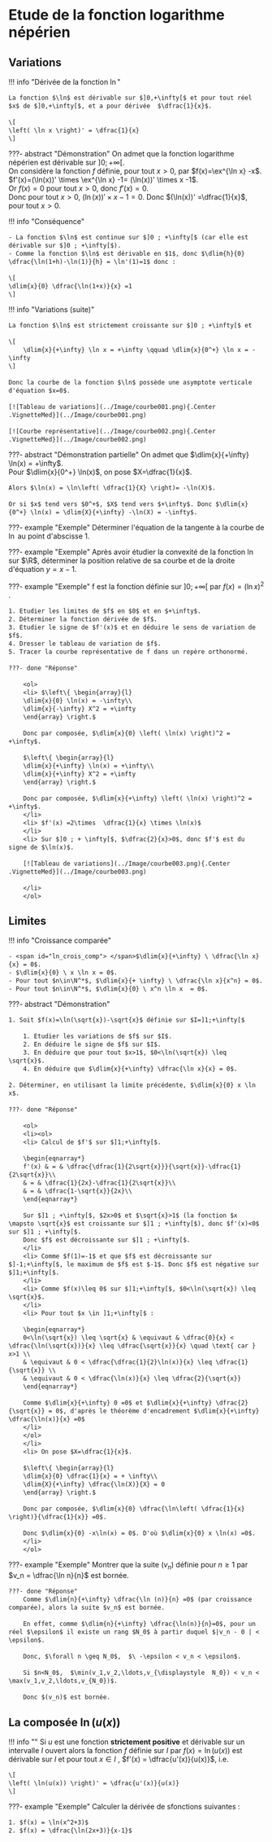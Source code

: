 # Etude de la fonction logarithme népérien

## Variations

!!! info "Dérivée de la fonction $\ln$"

	La fonction $\ln$ est dérivable sur $]0,+\infty[$ et pour tout réel $x$ de $]0,+\infty[$, et a pour dérivée  $\dfrac{1}{x}$.

	\[
	\left( \ln x \right)' = \dfrac{1}{x}
	\]


???- abstract "Démonstration"
	On admet que la fonction logarithme népérien est dérivable sur $]0 ; +\infty[$.  
	On considère la fonction $f$ définie, pour tout $x>0$, par $f(x)=\ex^{\ln x} -x$.  
	$f'(x)=(\ln(x))' \times \ex^{\ln x} -1= (\ln(x))' \times x -1$.  
	Or $f(x)=0$ pour tout $x>0$, donc $f'(x)=0$.  
	Donc pour tout $x>0$, $(\ln(x))' \times x -1=0$. Donc $(\ln(x))' =\dfrac{1}{x}$, pour tout $x>0$.

!!! info "Conséquence"
	
	- La fonction $\ln$ est continue sur $]0 ; +\infty[$ (car elle est dérivable sur $]0 ; +\infty[$).
	- Comme la fonction $\ln$ est dérivable en $1$, donc $\dlim{h}{0} \dfrac{\ln(1+h)-\ln(1)}{h} = \ln'(1)=1$ donc :
	
	\[
	\dlim{x}{0} \dfrac{\ln(1+x)}{x} =1
	\]

!!! info "Variations (suite)"

	La fonction $\ln$ est strictement croissante sur $]0 ; +\infty[$ et 
	
	\[
		\dlim{x}{+\infty} \ln x = +\infty \qquad \dlim{x}{0^+} \ln x = -\infty
	\]

	Donc la courbe de la fonction $\ln$ possède une asymptote verticale d'équation $x=0$.

	[![Tableau de variations](../Image/courbe001.png){.Center .VignetteMed}](../Image/courbe001.png)

	[![Courbe représentative](../Image/courbe002.png){.Center .VignetteMed}](../Image/courbe002.png)


???- abstract "Démonstration partielle"
	On admet que $\dlim{x}{+\infty} \ln(x) = +\infty$.  
	Pour $\dlim{x}{0^+} \ln(x)$, on pose $X=\dfrac{1}{x}$.

	Alors $\ln(x) = \ln\left( \dfrac{1}{X} \right)= -\ln(X)$.
	
	Or si $x$ tend vers $0^+$, $X$ tend vers $+\infty$. Donc $\dlim{x}{0^+} \ln(x) = \dlim{X}{+\infty} -\ln(X) = -\infty$.

???- example "Exemple"
	Déterminer l'équation de la tangente à la courbe de $\ln$ au point d'abscisse 1.

???- example "Exemple"
	Après avoir étudier la convexité de la fonction $\ln$ sur $\R$, déterminer la position relative de sa courbe et de la droite d'équation $y=x-1$.

???- example "Exemple"
	f est la fonction définie sur $]0; +\infty[$ par $f(x) = (\ln x)^2$ .

	1. Etudier les limites de $f$ en $0$ et en $+\infty$.
	2. Déterminer la fonction dérivée de $f$. 
	3. Etudier le signe de $f'(x)$ et en déduire le sens de variation de $f$. 
	4. Dresser le tableau de variation de $f$. 
	5. Tracer la courbe représentative de f dans un repère orthonormé. 

	???- done "Réponse"

		<ol>
		<li> $\left\{ \begin{array}{l}
		\dlim{x}{0} \ln(x) = -\infty\\
		\dlim{x}{-\infty} X^2 = +\infty
		\end{array} \right.$

		Donc par composée, $\dlim{x}{0} \left( \ln(x) \right)^2 = +\infty$.

		$\left\{ \begin{array}{l}
		\dlim{x}{+\infty} \ln(x) = +\infty\\
		\dlim{x}{+\infty} X^2 = +\infty
		\end{array} \right.$
	
		Donc par composée, $\dlim{x}{+\infty} \left( \ln(x) \right)^2 = +\infty$.
		</li>
		<li> $f'(x) =2\times  \dfrac{1}{x} \times \ln(x)$
		</li>
		<li> Sur $]0 ; + \infty[$, $\dfrac{2}{x}>0$, donc $f'$ est du signe de $\ln(x)$.

		[![Tableau de variations](../Image/courbe003.png){.Center .VignetteMed}](../Image/courbe003.png)

		</li>
		</ol>

## Limites

!!! info "Croissance comparée"

	- <span id="ln_crois_comp"> </span>$\dlim{x}{+\infty} \ \dfrac{\ln x}{x} = 0$.
	- $\dlim{x}{0} \ x \ln x = 0$.
	- Pour tout $n\in\N^*$, $\dlim{x}{+ \infty} \ \dfrac{\ln x}{x^n} = 0$.
	- Pour tout $n\in\N^*$, $\dlim{x}{0} \ x^n \ln x  = 0$.

???- abstract "Démonstration"

	1. Soit $f(x)=\ln(\sqrt{x})-\sqrt{x}$ définie sur $I=]1;+\infty[$

		1. Etudier les variations de $f$ sur $I$.
		2. En déduire le signe de $f$ sur $I$.
		3. En déduire que pour tout $x>1$, $0<\ln(\sqrt{x}) \leq \sqrt{x}$.
		4. En déduire que $\dlim{x}{+\infty} \dfrac{\ln x}{x} = 0$.

	2. Déterminer, en utilisant la limite précédente, $\dlim{x}{0} x \ln x$.

	???- done "Réponse"

		<ol>
		<li><ol>
		<li> Calcul de $f'$ sur $]1;+\infty[$.  

		\begin{eqnarray*}
		f'(x) & = & \dfrac{\dfrac{1}{2\sqrt{x}}}{\sqrt{x}}-\dfrac{1}{2\sqrt{x}}\\
		& = & \dfrac{1}{2x}-\dfrac{1}{2\sqrt{x}}\\
		& = & \dfrac{1-\sqrt{x}}{2x}\\
		\end{eqnarray*}  
		
		Sur $]1 ; +\infty[$, $2x>0$ et $\sqrt{x}>1$ (la fonction $x \mapsto \sqrt{x}$ est croissante sur $]1 ; +\infty[$), donc $f'(x)<0$ sur $]1 ; +\infty[$.  
		Donc $f$ est décroissante sur $]1 ; +\infty[$.  
		</li>
		<li> Comme $f(1)=-1$ et que $f$ est décroissante sur $]-1;+\infty[$, le maximum de $f$ est $-1$. Donc $f$ est négative sur  $]1;+\infty[$.
		</li>
		<li> Comme $f(x)\leq 0$ sur $]1;+\infty[$, $0<\ln(\sqrt{x}) \leq \sqrt{x}$.
		</li>
		<li> Pour tout $x \in ]1;+\infty[$ :
		
		\begin{eqnarray*}
		0<\ln(\sqrt{x}) \leq \sqrt{x} & \equivaut & \dfrac{0}{x} < \dfrac{\ln(\sqrt{x})}{x} \leq \dfrac{\sqrt{x}}{x} \quad \text{ car } x>1 \\
		& \equivaut & 0 < \dfrac{\dfrac{1}{2}\ln(x)}{x} \leq \dfrac{1}{\sqrt{x}} \\
		& \equivaut & 0 < \dfrac{\ln(x)}{x} \leq \dfrac{2}{\sqrt{x}}
		\end{eqnarray*}

		Comme $\dlim{x}{+\infty} 0 =0$ et $\dlim{x}{+\infty} \dfrac{2}{\sqrt{x}} = 0$, d'après le théorème d'encadrement $\dlim{x}{+\infty} \dfrac{\ln(x)}{x} =0$
		</li>
		</ol>
		</li>
		<li> On pose $X=\dfrac{1}{x}$.

		$\left\{ \begin{array}{l}
		\dlim{x}{0} \dfrac{1}{x} = + \infty\\
		\dlim{X}{+\infty} \dfrac{\ln(X)}{X} = 0
		\end{array} \right.$

		Donc par composée, $\dlim{x}{0} \dfrac{\ln\left( \dfrac{1}{x} \right)}{\dfrac{1}{x}} =0$.
		
		Donc $\dlim{x}{0} -x\ln(x) = 0$. D'où $\dlim{x}{0} x \ln(x) =0$.
		</li>
		</ol>


???- example "Exemple"
	Montrer que  la suite $(v_n)$ définie pour $n\geq 1$ par  $v_n = \dfrac{\ln n}{n}$   est bornée.
	
	???- done "Réponse"
		Comme $\dlim{n}{+\infty} \dfrac{\ln (n)}{n} =0$ (par croissance comparée), alors la suite $v_n$ est bornée.
		
		En effet, comme $\dlim{n}{+\infty} \dfrac{\ln(n)}{n}=0$, pour un réel $\epsilon$ il existe un rang $N_0$ à partir duquel $|v_n - 0 | < \epsilon$.
		
		Donc, $\forall n \geq N_0$,  $\ -\epsilon < v_n < \epsilon$.

		Si $n<N_0$,  $\min(v_1,v_2,\ldots,v_{\displaystyle  N_0}) < v_n < \max(v_1,v_2,\ldots,v_{N_0})$.

		Donc $(v_n)$ est bornée.

## La composée $\ln(u(x))$

!!! info ""
	Si $u$ est une fonction **strictement positive** et dérivable sur un intervalle $I$ ouvert alors la fonction $f$ définie sur $I$ par $f(x) = \ln(u(x))$ est dérivable sur $I$ et pour tout $x\in I$ , $f'(x) = \dfrac{u'(x)}{u(x)}$, i.e.

	\[
	\left( \ln(u(x)) \right)' = \dfrac{u'(x)}{u(x)}
	\]

???- example "Exemple"
	Calculer la dérivée de sfonctions suivantes :

	1. $f(x) = \ln(x^2+3)$
	2. $f(x) = \dfrac{\ln(2x+3)}{x-1}$
